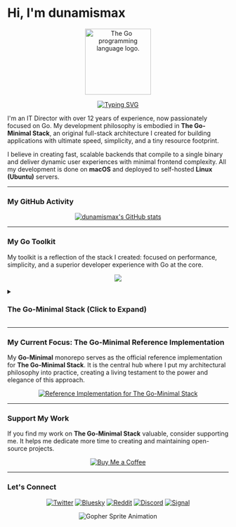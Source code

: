 # Hi, I'm dunamismax

<p align="center">
  <img src="https://upload.wikimedia.org/wikipedia/commons/thumb/0/05/Go_Logo_Blue.svg/1920px-Go_Logo_Blue.svg.png" alt="The Go programming language logo." width="150"/>
</p>

<p align="center">
  <a href="https://github.com/dunamismax">
    <img src="https://readme-typing-svg.demolab.com?font=Fira+Code&size=24&pause=1000&color=00ADD8&center=true&vCenter=true&width=800&lines=IT+Director+%7C+Go+Developer;Creator+of+The+Go-Minimal+Stack;Go+%2B+Chi+%2B+sqlc+%2B+htmx;Maximum+Performance.+Minimal+Footprint.;Explore+my+reference+implementation+below!" alt="Typing SVG" />
  </a>
</p>

I'm an IT Director with over 12 years of experience, now passionately focused on Go. My development philosophy is embodied in **The Go-Minimal Stack**, an original full-stack architecture I created for building applications with ultimate speed, simplicity, and a tiny resource footprint.

I believe in creating fast, scalable backends that compile to a single binary and deliver dynamic user experiences with minimal frontend complexity. All my development is done on **macOS** and deployed to self-hosted **Linux (Ubuntu)** servers.

---

### My GitHub Activity

<p align="center">
  <a href="https://github.com/dunamismax">
    <img src="https://github-readme-stats.vercel.app/api?username=dunamismax&show_icons=true&theme=dracula&include_all_commits=true&count_private=true" alt="dunamismax's GitHub stats" />
  </a>
</p>

---

### My Go Toolkit

My toolkit is a reflection of the stack I created: focused on performance, simplicity, and a superior developer experience with Go at the core.

<p align="center">
  <a href="https://skillicons.dev">
    <img src="https://skillicons.dev/icons?i=go,sqlite,htmx,docker,linux,ubuntu" />
  </a>
</p>

<details>
<summary><h3>The Go-Minimal Stack (Click to Expand)</h3></summary>

**The Go-Minimal Stack** is my personal, opinionated blueprint for building high-performance, minimalist full-stack solutions. I designed it for ultimate speed and simplicity by combining a powerful Go backend with a featherlight, framework-free frontend. It's the ideal architecture for projects where performance, maintainability, and a small resource footprint are paramount.

---

#### ## Frontend

The frontend provides a responsive user experience with zero frameworks or build tools. What you write is what the browser runs.

- [**Directly Served Static Assets (HTML, CSS, JS)**](https://developer.mozilla.org/en-US/docs/Web/HTML)
  - **Role:** Structure, Styling, and Behavior.
  - **Description:** This stack deliberately omits any frontend build step. The `index.html`, a handwritten `style.css`, and a vanilla `script.js` are served directly by the web server. This "no-build" approach represents the pinnacle of simplicity, eliminating an entire class of tools and configuration.
- [**htmx**](https://htmx.org/docs/)
  - **Role:** Dynamic Interactivity.
  - **Description:** htmx extends HTML with attributes for modern AJAX requests directly from the markup. Instead of writing complex JavaScript, you use simple attributes like `hx-get` to make requests. The backend responds with HTML fragments, which htmx swaps into the DOM, enabling dynamic experiences without full-page reloads or frontend state management.

---

#### ## Backend

The backend is written entirely in Go, creating a fast, scalable, and secure web service.

- [**Go**](https://go.dev/doc/)
  - **Role:** Backend Language.
  - **Description:** Go is a statically typed, compiled language renowned for its performance, concurrency, and simplicity. Its ability to compile to a single, dependency-free binary makes it trivial to package inside a minimal Docker container for simple and secure deployment.
- [**Chi**](https://go-chi.io)
  - **Role:** HTTP Routing.
  - **Description:** Instead of relying only on the verbose standard library, Chi provides a lightweight, idiomatic router that simplifies handling URL parameters, middleware, and route grouping. It's built on the standard `net/http` package, offering a major developer experience boost with negligible performance overhead.
- [**sqlc**](https://docs.sqlc.dev/)
  - **Role:** Type-Safe Data Access.
  - **Description:** sqlc builds upon Go's built-in `database/sql` package. You write raw SQL queries in `.sql` files, and sqlc generates type-safe, boilerplate-free Go code to execute them. This provides the performance and control of raw SQL while eliminating common errors from manual data scanning.
- [**Standard Library (`os` & `flag`)**](https://pkg.go.dev/os)
  - **Role:** Configuration Management.
  - **Description:** Configuration is handled using Go's standard library to read environment variables (`os.Getenv`) and parse command-line options (`flag`). This aligns with the 12-Factor App methodology, ensuring the application is portable and configurable through its environment.

---

#### ## Database

The stack uses a simple, file-based database coupled with a robust tool for managing its schema.

- [**SQLite**](https://www.sqlite.org/docs.html)
  - **Role:** Database Engine.
  - **Description:** SQLite is a self-contained, serverless SQL database engine. It runs within the application process and stores the entire database in a single file on disk, eliminating the need for a separate server. Its speed and simplicity are perfect for self-hosting.
- [**golang-migrate/migrate**](https://github.com/golang-migrate/migrate)
  - **Role:** Database Schema Migrations.
  - **Description:** This tool provides a standardized, battle-tested way to handle database migrations. It uses versioned `.sql` files for both up and down migrations, ensuring the database schema can evolve safely and predictably. It can be run as a CLI tool during deployment or used as a library within the Go application on startup.

---

#### ## Development

Development tooling is focused on providing a rapid and efficient feedback loop.

- [**Air**](https://github.com/cosmtrek/air)
  - **Role:** Live Reloading.
  - **Description:** Air is a development-only utility that watches for changes in Go source code and static files (HTML, CSS). Upon saving a file, it automatically recompiles and restarts the server, providing instant feedback and dramatically accelerating the development cycle. It is not included in the final production build.

---

#### ## Deployment & Hosting

This stack is designed for straightforward, secure, and containerized self-hosting with the smallest possible footprint.

- [**Docker**](https://docs.docker.com/)
  - **Role:** Containerization.
  - **Description:** Docker packages the entire compiled Go application and all static assets into a standardized container. A multi-stage `Dockerfile` creates a minimal final image, ensuring a tiny and secure result for deployment.
- [**Caddy**](https://caddyserver.com/docs/)
  - **Role:** Web Server & Reverse Proxy.
  - **Description:** Caddy is a modern web server with automatic HTTPS. It serves the static frontend assets and acts as a secure reverse proxy, forwarding all dynamic requests to the Go application's container. Its simple configuration and automated TLS management make hosting effortless.
- [**Alpine Linux**](https://www.alpinelinux.org/about/)
  - **Role:** Host OS & Container Base.
  - **Description:** Alpine Linux is a security-oriented, lightweight Linux distribution. Its minimalism makes it the ideal base for the application's Docker container and the host operating system, minimizing resource usage and attack surface.

---

#### ## CLI Apps

For building powerful and interactive command-line applications, from simple tools to rich Text User Interfaces (TUIs).

- [**Bubble Tea**](https://github.com/charmbracelet/bubbletea)
  - **Role:** Interactive TUI (Text User Interface) Framework.
  - **Description:** For applications requiring a rich, interactive terminal experience, Bubble Tea is the premier choice. Based on the functional paradigm of The Elm Architecture, it provides a stateful and delightful way to build complex TUIs. It is part of the "Charm" ecosystem, which includes `bubbles` for pre-built components and `lipgloss` for powerful styling.

</details>

---

### My Current Focus: The Go-Minimal Reference Implementation

My **Go-Minimal** monorepo serves as the official reference implementation for **The Go-Minimal Stack**. It is the central hub where I put my architectural philosophy into practice, creating a living testament to the power and elegance of this approach.

<p align="center">
  <a href="https://github.com/dunamismax/Go-Minimal">
    <img src="https://github-readme-stats.vercel.app/api/pin/?username=dunamismax&repo=Go-Minimal&theme=dracula&show_owner=true" alt="Reference Implementation for The Go-Minimal Stack" />
  </a>
</p>

---

### Support My Work

If you find my work on **The Go-Minimal Stack** valuable, consider supporting me. It helps me dedicate more time to creating and maintaining open-source projects.

<p align="center">
  <a href="https://coff.ee/dunamismax" target="_blank">
    <img src="https://raw.githubusercontent.com/egonelbre/gophers/master/.thumb/animation/buy-morning-coffee-3x.gif" alt="Buy Me a Coffee" />
  </a>
</p>

---

### Let's Connect

<p align="center">
  <a href="https://twitter.com/dunamismax" target="_blank"><img src="https://img.shields.io/badge/Twitter-%231DA1F2.svg?&style=for-the-badge&logo=twitter&logoColor=white" alt="Twitter"></a>
  <a href="https://bsky.app/profile/dunamismax.bsky.social" target="_blank"><img src="https://img.shields.io/badge/Bluesky-blue?style=for-the-badge&logo=bluesky&logoColor=white" alt="Bluesky"></a>
  <a href="https://reddit.com/user/dunamismax" target="_blank"><img src="https://img.shields.io/badge/Reddit-%23FF4500.svg?&style=for-the-badge&logo=reddit&logoColor=white" alt="Reddit"></a>
  <a href="https://discord.com/users/dunamismax" target="_blank"><img src="https://img.shields.io/badge/Discord-dunamismax-7289DA.svg?style=for-the-badge&logo=discord&logoColor=white" alt="Discord"></a>
  <a href="https://signal.me/#p/+dunamismax.66" target="_blank"><img src="https://img.shields.io/badge/Signal-dunamismax.66-3A76F0.svg?style=for-the-badge&logo=signal&logoColor=white" alt="Signal"></a>
</p>

<p align="center">
    <img src="https://raw.githubusercontent.com/egonelbre/gophers/refs/heads/master/.thumb/animation/2bit-sprite/demo.gif" alt="Gopher Sprite Animation" />
</p>
